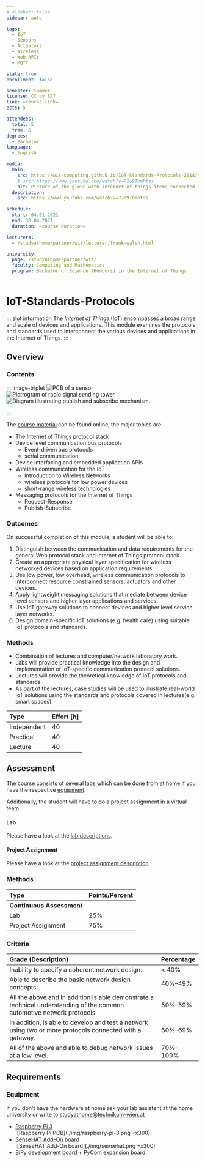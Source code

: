 ```yaml
---
# sidebar: false
sidebar: auto

tags:
  - IoT
  - Sensors
  - Actuators
  - Wireless
  - Web APIs
  - MQTT

state: true
enrollment: false

semester: Summer
license: CC by SA?
link: =course link=
ects: 5

attendees:
  total: 5
  free: 5
degrees:
  - Bachelor
language:
  - English

media:
  main:
    src: https://wit-computing.github.io/IoT-Standards-Protocols-2018/topic-01/talk-1/talk-1.jpg
    # src: https://www.youtube.com/watch?v=72o9Tbmhtss
    alt: Picture of the globe with internet of things items connected to it.
  description:
    src: https://www.youtube.com/watch?v=72o9Tbmhtss

schedule:
  start: 04.01.2021
  end: 30.04.2021
  duration: =course duration=

lecturers:
  - /studyathome/partner/wit/lecturer/frank-walsh.html

university:
  page: /studyathome/partner/wit/
  faculty: Computing and Mathematics
  program: Bachelor of Science (Honours) in the Internet of Things
---
```


# IoT-Standards-Protocols

::: slot information
The _Internet of Things_ (IoT) encompasses a broad range and scale of devices and applications.
This module examines the protocols and standards used to interconnect the various devices and applications in the Internet of Things.
:::

## Overview

### Contents

::: image-triplet
<img src="./img/talk-1.jpg" title="Internet of Things sensor" alt="PCB of a sensor">
<img src="./img/topic-5.png" title="Pictrogram of radio signal sending tower" alt="Pictrogram of radio signal sending tower">
<img src="./img/topic-7.png" title="Diagram illustrating publish and subscribe mechanism" alt="Diagram illustrating publish and subscribe mechanism.">

:::

The [course material](https://tutors-design.netlify.app/course/iot-protocols-2020.netlify.app) can be found online, the major topics are:

- The Internet of Things protocol stack
- Device level communication bus protocols
  - Event-driven bus protocols
  - serial communication
- Device interfacing and embedded application APIs
- Wireless communication for the IoT
  - Introduction to Wireless Networks
  - wireless protocols for low power devices
  - short-range wireless technologies
- Messaging protocols for the Internet of Things
  - Request-Response
  - Publish-Subscribe

### Outcomes

On successful completion of this module, a student will be able to:

1. Distinguish between the communication and data requirements for the general Web protocol stack and Internet of Things protocol stack.
2. Create an appropriate physical layer specification for wireless networked devices based on application requirements.
3. Use low power, low overhead, wireless communication protocols to interconnect resource constrained sensors, actuators and other devices.
4. Apply lightweight messaging solutions that mediate between device level sensors and higher layer applications and services.
5. Use IoT gateway solutions to connect devices and higher level service layer networks.
6. Design domain-specific IoT solutions (e.g. health care) using suitable IoT protocols and standards.

### Methods

- Combination of lectures and computer/network laboratory work.
- Labs will provide practical knowledge into the design and implementation of IoT-specific communication protocol solutions.
- Lectures will provide the theoretical knowledge of IoT protocols and standards.
- As part of the lectures, case studies will be used to illustrate real-world IoT solutions using the standards and protocols covered in lectures(e.g. smart spaces).

| Type        | Effort \[h\] |
| :---------- | :----------- |
| Independent | 40           |
| Practical   | 40           |
| Lecture     | 40           |

## Assessment

<!-- Describe Assessment procedure verbally -->
The course consists of several labs which can be done from at home if you have the respective [equipment](#equipment).

Additionally, the student will have to do a project assignment in a virtual team.

#### Lab

<!-- Describe an example assignment definition -->
Please have a look at the [lab descriptions](https://tutors-design.netlify.app/labs/iot-protocols-2020.netlify.app).

#### Project Assignment

<!-- The final exam will be ... -->
Please have a look at the [project assignment description](https://tutors-design.netlify.app/topic/iot-protocols-2020.netlify.app/topic-000-Assessments).

### Methods

| Type                      | Points/Percent |
| :------------------------ | :------------- |
| **Continuous Assessment** |                |
| Lab                | 25%            |
| Project Assignment                | 75%            |

### Criteria

| Grade (Description)                                                                                                     | Percentage |
| :---------------------------------------------------------------------------------------------------------------------- | :--------- |
| Inability to specify a coherent network design.                                                                         | < 40%      |
| Able to describe the basic network design concepts.                                                                     | 40%–49%    |
| All the above and in addition is able demonstrate a technical understanding of the common automotive network protocols. | 50%–59%    |
| In addition, is able to develop and test a network using two or more protocols connected with a gateway.                | 60%–69%    |
| All of the above and able to debug network issues at a low level.                                                       | 70%–100%   |

## Requirements

<!-- ### Skills

- ?? -->

### Equipment

If you don't have the hardware at home ask your lab assistent at the home university or write to [studyathome@technikum-wien.at](mailto:studyathome@technikum-wien.at)

- [Raspberry Pi 3](https://www.raspberrypi.org/)  
   ![Raspberry Pi PCB](./img/raspberry-pi-3.png =x300)
- [SenseHAT Add-On board](https://www.raspberrypi.org/products/sense-hat/)  
  ![SenseHAT Add-On board](./img/sensehat.png =x300)
- [SiPy development board + PyCom expansion board](https://tutors-design.netlify.app/lab/iot-protocols-2020.netlify.app/topic-07/book-1/Equipment)